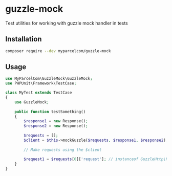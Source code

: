 # guzzle-mock
Test utilities for working with guzzle mock handler in tests

## Installation

```bash
composer require --dev myparcelcom/guzzle-mock
```

## Usage

```php
use MyParcelCom\GuzzleMock\GuzzleMock;
use PHPUnit\Framework\TestCase;

class MyTest extends TestCase
{
    use GuzzleMock;
    
    public function testSomething()
    {
        $response1 = new Response();
        $response2 = new Response();
        
        $requests = [];
        $client = $this->mockGuzzle($requests, $response1, $response2);
        
        // Make requests using the $client
        
        $request1 = $requests[0]['request']; // instanceof GuzzleHttp\Psr7\Request
    }
}
```
